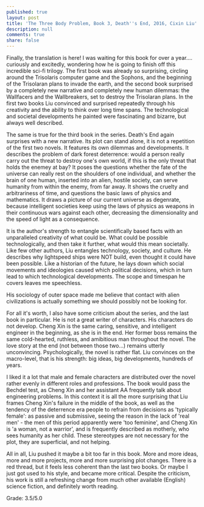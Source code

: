 ```yaml
---
published: true
layout: post
title: 'The Three Body Problem, Book 3, Death''s End, 2016, Cixin Liu'
description: null
comments: true
share: false
---
```


Finally, the translation is here! I was waiting for this book for over a year.... curiously and excitedly, wondering how he is going to finish off this incredible sci-fi trilogy. The first book was already so surprising, circling around the Trisolaris computer game and the Sophons, and the beginning of the Trisolaran plans to invade the earth, and the second book surprised by a completely new narrative and completely new human dilemmas: the Wallfacers and the Wallbreakers, set to destroy the Trisolaran plans. In the first two books Liu convinced and surprised repeatedly through his creativity and the ability to think over long time spans. The technological and societal developments he painted were fascinating and bizarre, but always well described.

The same is true for the third book in the series. Death's End again surprises with a new narrative. Its plot can stand alone, it is not a repetition of the first two novels. It features its own dilemmas and developments. It describes the problem of dark forest deterrence: would a person really carry out the threat to destroy one's own world, if this is the only threat that holds the enemey at bay?
It poses the questions whether the fate of the universe can really rest on the shoulders of one individual, and whether the brain of one human, inserted into an alien, hostile society, can serve humanity from within the enemy, from far away. It shows the cruelty and arbitrariness of time, and questions the basic laws of physics and mathematics. It draws a picture of our current universe as degenrate, because intelligent societies keep using the laws of physics as weapons in their continuous wars against each other, decreasing the dimensionality and the speed of light as a consequence.

It is the author's strength to entangle scientifically based facts with an unparalleled creativity of what could be. What could be possible technologically, and then take it further, what would this mean societally. Like few other authors, Liu entangles technology, society, and culture. He describes why lightspeed ships were NOT build, even thought it could have been possible. Like a historian of the future, he lays down which social movements and ideologies caused which political decisions, which in turn lead to which technological developments. The scope and timespan he covers leaves me speechless.

His sociology of outer space made me believe that contact with alien civilizations is actually something we should possibly not be looking for.

For all it's worth, I also have some criticism about the series, and the last book in particular. He is not a great writer of characters. His characters do not develop. Cheng Xin is the same caring, sensitive, and intelligent engineer in the beginning, as she is in the end. Her former boss remains the same cold-hearted, ruthless, and amibitious man throughout the novel. The love story at the end (not between those two...) remains utterly unconvincing. Psychologically, the novel is rather flat. Liu convinces on the macro-level, that is his strength: big ideas, big developments, hundreds of years.

I liked it a lot that male and female characters are distributed over the novel rather evenly in different roles and professions. The book would pass the Bechdel test, as Cheng Xin and her assistant AA frequently talk about engineering problems. In this context it is all the more surprising that Liu frames Cheng Xin's failure in the middle of the book, as well as the tendency of the deterrence era people to refrain from decisions as 'typically female': as passive and submissive, seeing the reason in the lack of 'real men' - the men of this period apparently were 'too feminine', and Cheng Xin is 'a woman, not a warrior', and is frequently described as motherly, who sees humanity as her child. These stereotypes are not necessary for the plot, they are superficial, and not helping.

All in all, Liu pushed it maybe a bit too far in this book. More and more ideas, more and more projects, more and more surprising plot changes. There is a red thread, but it feels less coherent than the last two books. Or maybe I just got used to his style, and became more critical. Despite the criticism, his work is still a refreshing change from much other available (English) science fiction, and definitely worth reading.

Grade: 3.5/5.0
